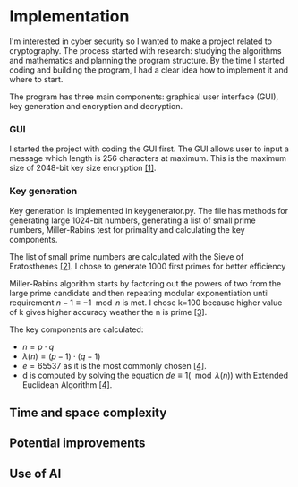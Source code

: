 <!-- Toteutusdokumentin tulee sisältää seuraavat:

Ohjelman yleisrakenne
Saavutetut aika- ja tilavaativuudet (esim. O-analyysit pseudokoodista)
Suorituskyky- ja O-analyysivertailu (mikäli sopii työn aiheeseen)
Työn mahdolliset puutteet ja parannusehdotukset
Laajojen kielimallien (ChatGPT yms.) käyttö. Mainitse mitä mallia on käytetty ja miten. Mainitse myös mikäli et ole käyttänyt. Tämä on tärkeää!
Lähteet, joita olet käyttänyt, vain ne joilla oli merkitystä työn kannalta. -->

# Implementation

I'm interested in cyber security so I wanted to make a project related to cryptography. The process started with research: studying the algorithms and mathematics and planning the program structure. By the time I started coding and building the program, I had a clear idea how to implement it and where to start.

The program has three main components: graphical user interface (GUI), key generation and encryption and decryption.

### GUI

I started the project with coding the GUI first. The GUI allows user to input a message which length is 256 characters at maximum. This is the maximum size of 2048-bit key size encryption [[1]](https://mbed-tls.readthedocs.io/en/latest/kb/cryptography/rsa-encryption-maximum-data-size/).


### Key generation
Key generation is implemented in keygenerator.py. The file has methods for generating large 1024-bit numbers, generating a list of small prime numbers, Miller-Rabins test for primality and calculating the key components. 

The list of small prime numbers are calculated with the Sieve of Eratosthenes [[2]](https://en.wikipedia.org/wiki/Sieve_of_Eratosthenes). I chose to generate 1000 first primes for better efficiency 

Miller-Rabins algorithm starts by factoring out the powers of two from the large prime candidate and then repeating modular exponentiation until requirement $n - 1 \equiv -1 \mod n$ is met. I chose k=100 because higher value of k gives higher accuracy weather the n is prime [[3]](https://en.wikipedia.org/wiki/Miller%E2%80%93Rabin_primality_test).

The key components are calculated:
- $n = p \cdot q$
- $\lambda(n) = (p-1) \cdot (q-1)$
- $e = 65537$ as it is the most commonly chosen [[4]](https://en.wikipedia.org/wiki/RSA_(cryptosystem)).
- d is computed by solving the equation $de \equiv 1(\mod \lambda(n))$ with Extended Euclidean Algorithm [[4]](https://en.wikipedia.org/wiki/Extended_Euclidean_algorithm).


## Time and space complexity

## Potential improvements

## Use of AI
